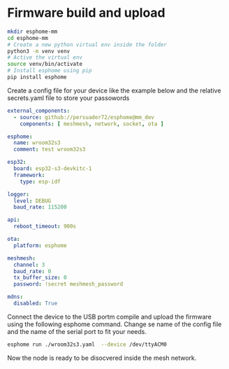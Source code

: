 # Firmware build and upload

```bash
mkdir esphome-mm
cd esphome-mm
# Create a new python virtual env inside the folder
python3 -m venv venv
# Active the virtual env
source venv/bin/activate
# Install esphome using pip
pip install esphome
```

Create a config file for your device like the example below and the relative
secrets.yaml file to store your passowords

```yaml
external_components:
  - source: github://persuader72/esphome@mm_dev
    components: [ meshmesh, network, socket, ota ]

esphome:
  name: wroom32s3
  comment: test wroom32s3

esp32:
  board: esp32-s3-devkitc-1
  framework:
    type: esp-idf

logger:
  level: DEBUG
  baud_rate: 115200

api:
  reboot_timeout: 900s

ota:
  platform: esphome

meshmesh:
  channel: 3
  baud_rate: 0
  tx_buffer_size: 0
  password: !secret meshmesh_password

mdns:
  disabled: True
```

Connect the device to the USB portm compile and upload the firmware using the 
following esphome command. Change se name of the config file and the name of the serial port to fit your needs.

```bash
esphome run ./wroom32s3.yaml  --device /dev/ttyACM0  
```

Now the node is ready to be disocvered inside the mesh network.